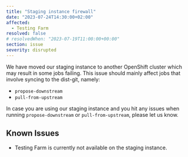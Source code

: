```yaml
---
title: "Staging instance firewall"
date: "2023-07-24T14:30:00+02:00"
affected:
  - Testing Farm
resolved: false
# resolvedWhen: "2023-07-19T11:00:00+00:00"
section: issue
severity: disrupted
---
```


We have moved our staging instance to another OpenShift cluster which may result in some jobs failing.
This issue should mainly affect jobs that involve syncing to the dist-git, namely:
* `propose-downstream`
* `pull-from-upstream`

In case you are using our staging instance and you hit any issues when running `propose-downstream` or `pull-from-upstream`, please let us know.

## Known Issues

* Testing Farm is currently not available on the staging instance.
